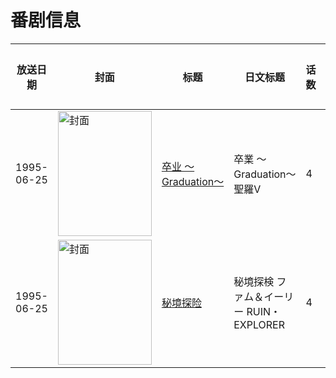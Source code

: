 # 番剧信息

|放送日期|封面|标题|日文标题|话数|评分|评分人数|
|---|---|---|---|---|---|---|
|1995-06-25|<img src="//lain.bgm.tv/pic/cover/c/20/01/37458_N2NO2.jpg" alt="封面" style="width:150px;height:200px;object-fit:cover;">|[卒业 〜Graduation〜](https://bangumi.tv/subject/37458)|卒業 〜Graduation〜 聖羅V|4|6.1|15人评分|
|1995-06-25|<img src="//lain.bgm.tv/pic/cover/c/be/57/48873_FT7VH.jpg" alt="封面" style="width:150px;height:200px;object-fit:cover;">|[秘境探险](https://bangumi.tv/subject/48873)|秘境探検 ファム＆イーリー RUIN・EXPLORER|4|5.9|57人评分|
